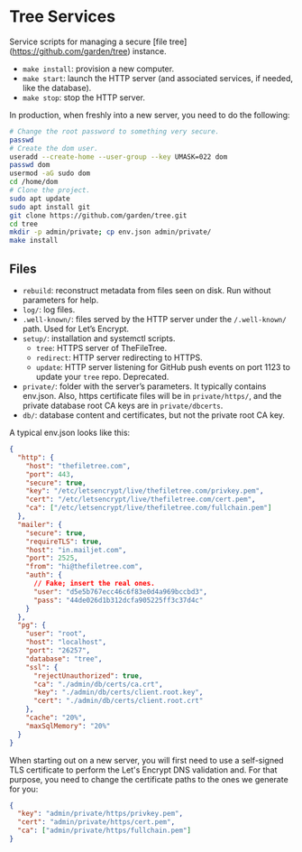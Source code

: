# Tree Services

Service scripts for managing a secure [file tree] (https://github.com/garden/tree) instance.

- `make install`: provision a new computer.
- `make start`: launch the HTTP server (and associated services, if needed, like the database).
- `make stop`: stop the HTTP server.

In production, when freshly into a new server, you need to do the following:

```bash
# Change the root password to something very secure.
passwd
# Create the dom user.
useradd --create-home --user-group --key UMASK=022 dom
passwd dom
usermod -aG sudo dom
cd /home/dom
# Clone the project.
sudo apt update
sudo apt install git
git clone https://github.com/garden/tree.git
cd tree
mkdir -p admin/private; cp env.json admin/private/
make install
```

## Files

- `rebuild`: reconstruct metadata from files seen on disk. Run without parameters for help.
- `log/`: log files.
- `.well-known/`: files served by the HTTP server under the `/.well-known/` path. Used for Let’s Encrypt.
- `setup/`: installation and systemctl scripts.
  - `tree`: HTTPS server of TheFileTree.
  - `redirect`: HTTP server redirecting to HTTPS.
  - `update`: HTTP server listening for GitHub push events on port 1123 to update your `tree` repo. Deprecated.
- `private/`: folder with the server’s parameters. It typically contains env.json. Also, https certificate files will be in `private/https/`, and the private database root CA keys are in `private/dbcerts`.
- `db/`: database content and certificates, but not the private root CA key.

A typical env.json looks like this:

```json
{
  "http": {
    "host": "thefiletree.com",
    "port": 443,
    "secure": true,
    "key": "/etc/letsencrypt/live/thefiletree.com/privkey.pem",
    "cert": "/etc/letsencrypt/live/thefiletree.com/cert.pem",
    "ca": ["/etc/letsencrypt/live/thefiletree.com/fullchain.pem"]
  },
  "mailer": {
    "secure": true,
    "requireTLS": true,
    "host": "in.mailjet.com",
    "port": 2525,
    "from": "hi@thefiletree.com",
    "auth": {
      // Fake; insert the real ones.
      "user": "d5e5b767ecc46c6f83e0d4a969bccbd3",
      "pass": "44de026d1b312dcfa905225ff3c37d4c"
    }
  },
  "pg": {
    "user": "root",
    "host": "localhost",
    "port": "26257",
    "database": "tree",
    "ssl": {
      "rejectUnauthorized": true,
      "ca": "./admin/db/certs/ca.crt",
      "key": "./admin/db/certs/client.root.key",
      "cert": "./admin/db/certs/client.root.crt"
    },
    "cache": "20%",
    "maxSqlMemory": "20%"
  }
}
```

When starting out on a new server, you will first need to use a self-signed TLS
certificate to perform the Let's Encrypt DNS validation and. For that purpose,
you need to change the certificate paths to the ones we generate for you:

```json
{
  "key": "admin/private/https/privkey.pem",
  "cert": "admin/private/https/cert.pem",
  "ca": ["admin/private/https/fullchain.pem"]
}
```
